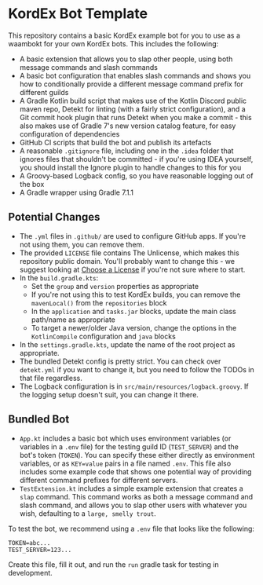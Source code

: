 # KordEx Bot Template

This repository contains a basic KordEx example bot for you to use as a waambokt for your own KordEx bots. This
includes the following:

* A basic extension that allows you to slap other people, using both message commands and slash commands
* A basic bot configuration that enables slash commands and shows you how to conditionally provide a different
  message command prefix for different guilds
* A Gradle Kotlin build script that makes use of the Kotlin Discord public maven repo, Detekt for linting (with a 
  fairly strict configuration), and a Git commit hook plugin that runs Detekt when you make a commit - this also makes
  use of Gradle 7's new version catalog feature, for easy configuration of dependencies
* GitHub CI scripts that build the bot and publish its artefacts
* A reasonable `.gitignore` file, including one in the `.idea` folder that ignores files that shouldn't be committed -
  if you're using IDEA yourself, you should install the Ignore plugin to handle changes to this for you
* A Groovy-based Logback config, so you have reasonable logging out of the box
* A Gradle wrapper using Gradle 7.1.1

## Potential Changes

* The `.yml` files in `.github/` are used to configure GitHub apps. If you're not using them, you can remove them.
* The provided `LICENSE` file contains The Unlicense, which makes this repository public domain. You'll probably want
  to change this - we suggest looking at [Choose a License](https://choosealicense.com/) if you're not sure where to 
  start.
* In the `build.gradle.kts`:
    * Set the `group` and `version` properties as appropriate
    * If you're not using this to test KordEx builds, you can remove the `mavenLocal()` from the `repositories` block
    * In the `application` and `tasks.jar` blocks, update the main class path/name as appropriate
    * To target a newer/older Java version, change the options in the `KotlinCompile` configuration and `java` blocks
* In the `settings.gradle.kts`, update the name of the root project as appropriate.
* The bundled Detekt config is pretty strict. You can check over `detekt.yml` if you want to change it, but you need to 
  follow the TODOs in that file regardless.
* The Logback configuration is in `src/main/resources/logback.groovy`. If the logging setup doesn't suit, you can change
  it there.

## Bundled Bot

* `App.kt` includes a basic bot which uses environment variables (or variables in a `.env` file) for the testing guild
  ID (`TEST_SERVER`) and the bot's token (`TOKEN`). You can specify these either directly as environment variables, or
  as `KEY=value` pairs in a file named `.env`. This file also includes some example code that shows one potential way 
  of providing different command prefixes for different servers.
* `TestExtension.kt` includes a simple example extension that creates a `slap` command. This command works as both a
  message command and slash command, and allows you to slap other users with whatever you wish, defaulting to a
  `large, smelly trout`.

To test the bot, we recommend using a `.env` file that looks like the following:

```dotenv
TOKEN=abc...
TEST_SERVER=123...
```

Create this file, fill it out, and run the `run` gradle task for testing in development.
